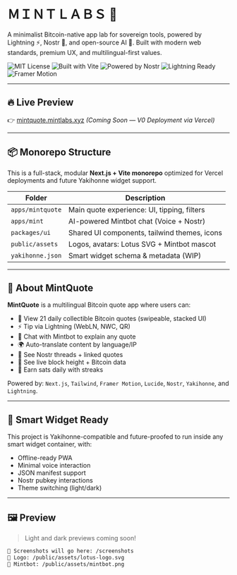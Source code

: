 # ＭＩＮＴＬＡＢＳ 🍃

A minimalist Bitcoin-native app lab for sovereign tools, powered by Lightning ⚡, Nostr 🧠, and open-source AI 🧬. Built with modern web standards, premium UX, and multilingual-first values.

![MIT License](https://img.shields.io/badge/license-MIT-green)
![Built with Vite](https://img.shields.io/badge/Built%20With-Vite-4467F2)
![Powered by Nostr](https://img.shields.io/badge/Protocol-Nostr-purple)
![Lightning Ready](https://img.shields.io/badge/Lightning-ready-orange)
![Framer Motion](https://img.shields.io/badge/Animation-Framer--Motion-blue)

---

## 🔥 Live Preview

👉 [mintquote.mintlabs.xyz](https://mintquote.mintlabs.xyz) *(Coming Soon — V0 Deployment via Vercel)*

---

## 📦 Monorepo Structure

This is a full-stack, modular **Next.js + Vite monorepo** optimized for Vercel deployments and future Yakihonne widget support.

| Folder              | Description                                    |
|---------------------|------------------------------------------------|
| `apps/mintquote`    | Main quote experience: UI, tipping, filters    |
| `apps/mint`         | AI-powered Mintbot chat (Voice + Nostr)        |
| `packages/ui`       | Shared UI components, tailwind themes, icons   |
| `public/assets`     | Logos, avatars: Lotus SVG + Mintbot mascot     |
| `yakihonne.json`    | Smart widget schema & metadata (WIP)           |

---

## 🧠 About MintQuote

**MintQuote** is a multilingual Bitcoin quote app where users can:

- 🧾 View 21 daily collectible Bitcoin quotes (swipeable, stacked UI)
- ⚡ Tip via Lightning (WebLN, NWC, QR)
- 🧠 Chat with Mintbot to explain any quote
- 🌍 Auto-translate content by language/IP
- 🧵 See Nostr threads + linked quotes
- 🔢 See live block height + Bitcoin data
- 🧠 Earn sats daily with streaks

Powered by: `Next.js`, `Tailwind`, `Framer Motion`, `Lucide`, `Nostr`, `Yakihonne`, and `Lightning`.

---

## 🧩 Smart Widget Ready

This project is Yakihonne-compatible and future-proofed to run inside any smart widget container, with:

- Offline-ready PWA
- Minimal voice interaction
- JSON manifest support
- Nostr pubkey interactions
- Theme switching (light/dark)

---

## 🖼 Preview

> Light and dark previews coming soon!

```bash
📸 Screenshots will go here: /screenshots
🧃 Logo: /public/assets/lotus-logo.svg
🤖 Mintbot: /public/assets/mintbot.png